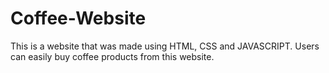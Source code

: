 # Coffee-Website
This is a website that was made using HTML, CSS and JAVASCRIPT. Users can easily buy coffee products from this website. 
